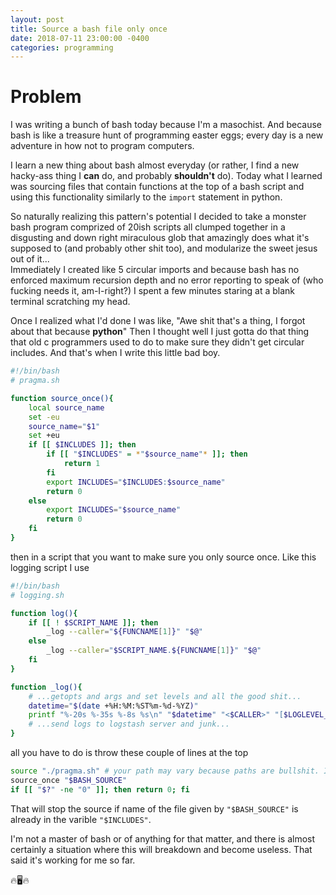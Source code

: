 ```yaml
---
layout: post
title: Source a bash file only once
date: 2018-07-11 23:00:00 -0400
categories: programming
---
```


# Problem

I was writing a bunch of bash today because I'm a masochist.
And because bash is like a treasure hunt of programming easter eggs; every day is a new
adventure in how not to program computers.

I learn a new thing about bash almost everyday (or rather, I find a new hacky-ass thing I **can**
do, and probably **shouldn't** do). Today what I learned was sourcing files that contain functions at the
top of a bash script and using this functionality similarly to the `import` statement in python.

So naturally realizing this pattern's potential I decided to take a monster bash program comprized of 20ish scripts all 
clumped together in a disgusting and down right miraculous glob that amazingly does what it's supposed to 
(and probably other shit too), and modularize the sweet jesus out of it...   
Immediately I created like 5 circular imports and because bash has no enforced maximum
recursion depth and no error reporting to speak of (who fucking needs it, am-I-right?)
I spent a few minutes staring at a blank terminal scratching my head.

Once I realized what I'd done I was like, "Awe shit that's a thing, I forgot about that because **python**"
Then I thought well I just gotta do that thing that old c programmers used to do to make sure they didn't
get circular includes. And that's when I write this little bad boy.


``` bash
#!/bin/bash
# pragma.sh

function source_once(){
    local source_name
    set -eu
    source_name="$1"
    set +eu
    if [[ $INCLUDES ]]; then
        if [[ "$INCLUDES" = *"$source_name"* ]]; then
            return 1
        fi
        export INCLUDES="$INCLUDES:$source_name"
        return 0
    else
        export INCLUDES="$source_name"
        return 0
    fi
}

```

then in a script that you want to make sure you only source once. Like this logging script I use

``` bash
#!/bin/bash
# logging.sh

function log(){
    if [[ ! $SCRIPT_NAME ]]; then
        _log --caller="${FUNCNAME[1]}" "$@"
    else
        _log --caller="$SCRIPT_NAME.${FUNCNAME[1]}" "$@"
    fi
}

function _log(){
    # ...getopts and args and set levels and all the good shit...
    datetime="$(date +%H:%M:%ST%m-%d-%YZ)"
    printf "%-20s %-35s %-8s %s\n" "$datetime" "<$CALLER>" "[$LOGLEVEL_STR]" "$MESSAGE" 
    # ...send logs to logstash server and junk...
}
```

all you have to do is throw these couple of lines at the top

``` bash
source "./pragma.sh" # your path may vary because paths are bullshit. I'm sorry...
source_once "$BASH_SOURCE"
if [[ "$?" -ne "0" ]]; then return 0; fi
```

That will stop the source if name of the file given by `"$BASH_SOURCE"` is already in the 
varible `"$INCLUDES"`.

I'm not a master of bash or of anything for that matter, and there is almost certainly a situation
where this will breakdown and become useless. That said it's working for me so far.

🔥🖥🔥️    